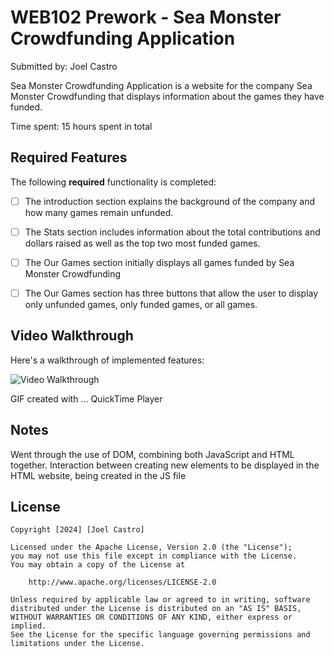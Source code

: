 # WEB102 Prework - Sea Monster Crowdfunding Application

Submitted by: Joel Castro

Sea Monster Crowdfunding Application is a website for the company Sea Monster Crowdfunding that displays information about the games they have funded.

Time spent: 15 hours spent in total

## Required Features

The following **required** functionality is completed:

* [ ] The introduction section explains the background of the company and how many games remain unfunded.
* [ ] The Stats section includes information about the total contributions and dollars raised as well as the top two most funded games.
* [ ] The Our Games section initially displays all games funded by Sea Monster Crowdfunding
* [ ] The Our Games section has three buttons that allow the user to display only unfunded games, only funded games, or all games.


## Video Walkthrough

Here's a walkthrough of implemented features:


<img src='![Screen Recording 2024-08-23 at 9 59 43 AM](https://github.com/user-attachments/assets/f35668ed-c091-47e0-9c7a-3b7550bd224f)' title='Video Walkthrough' width='' alt='Video Walkthrough' />

GIF created with ...  QuickTime Player

## Notes
Went through the use of DOM, combining both JavaScript and HTML together.
Interaction between creating new elements to be displayed in the HTML website, being created in the JS file

## License

    Copyright [2024] [Joel Castro]

    Licensed under the Apache License, Version 2.0 (the "License");
    you may not use this file except in compliance with the License.
    You may obtain a copy of the License at

        http://www.apache.org/licenses/LICENSE-2.0

    Unless required by applicable law or agreed to in writing, software
    distributed under the License is distributed on an "AS IS" BASIS,
    WITHOUT WARRANTIES OR CONDITIONS OF ANY KIND, either express or implied.
    See the License for the specific language governing permissions and
    limitations under the License.
